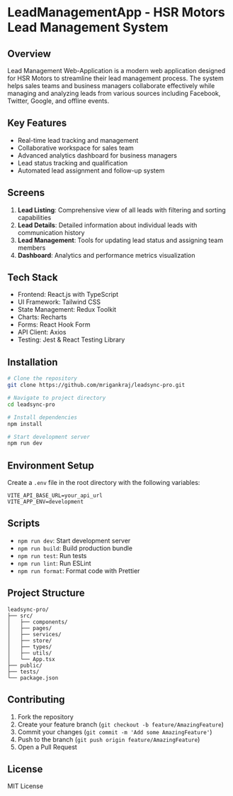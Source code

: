 # LeadManagementApp - HSR Motors Lead Management System

## Overview
Lead Management Web-Application is a modern web application designed for HSR Motors to streamline their lead management process. The system helps sales teams and business managers collaborate effectively while managing and analyzing leads from various sources including Facebook, Twitter, Google, and offline events.

## Key Features
- Real-time lead tracking and management
- Collaborative workspace for sales team
- Advanced analytics dashboard for business managers
- Lead status tracking and qualification
- Automated lead assignment and follow-up system

## Screens
1. **Lead Listing**: Comprehensive view of all leads with filtering and sorting capabilities
2. **Lead Details**: Detailed information about individual leads with communication history
3. **Lead Management**: Tools for updating lead status and assigning team members
4. **Dashboard**: Analytics and performance metrics visualization

## Tech Stack
- Frontend: React.js with TypeScript
- UI Framework: Tailwind CSS
- State Management: Redux Toolkit
- Charts: Recharts
- Forms: React Hook Form
- API Client: Axios
- Testing: Jest & React Testing Library

## Installation
```bash
# Clone the repository
git clone https://github.com/mrigankraj/leadsync-pro.git

# Navigate to project directory
cd leadsync-pro

# Install dependencies
npm install

# Start development server
npm run dev
```

## Environment Setup
Create a `.env` file in the root directory with the following variables:
```
VITE_API_BASE_URL=your_api_url
VITE_APP_ENV=development
```

## Scripts
- `npm run dev`: Start development server
- `npm run build`: Build production bundle
- `npm run test`: Run tests
- `npm run lint`: Run ESLint
- `npm run format`: Format code with Prettier

## Project Structure
```
leadsync-pro/
├── src/
│   ├── components/
│   ├── pages/
│   ├── services/
│   ├── store/
│   ├── types/
│   ├── utils/
│   └── App.tsx
├── public/
├── tests/
└── package.json
```

## Contributing
1. Fork the repository
2. Create your feature branch (`git checkout -b feature/AmazingFeature`)
3. Commit your changes (`git commit -m 'Add some AmazingFeature'`)
4. Push to the branch (`git push origin feature/AmazingFeature`)
5. Open a Pull Request

## License
MIT License
